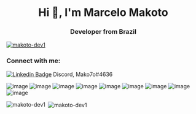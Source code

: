 <h1 align="center">Hi 👋, I'm Marcelo Makoto</h1>
<h3 align="center">Developer from Brazil</h3>

<p align="left"> <a href="https://github.com/ryo-ma/github-profile-trophy"><img src="https://github-profile-trophy.vercel.app/?username=makoto-dev1" alt="makoto-dev1" /></a> </p>




<h3 align="left">Connect with me:</h3>
<p align="left">
  
  [![Linkedin Badge](https://img.shields.io/badge/-LinkedIn-blue?style=flat-square&logo=Linkedin&logoColor=white&link=https://www.linkedin.com/in/marcelo-santos1/)](https://www.linkedin.com/in/marcelo-santos1/)  Discord, Mako7o#4636
</p>

![image](https://img.shields.io/badge/C%23-239120?style=for-the-badge&logo=c-sharp&logoColor=white)
![image](https://img.shields.io/badge/HTML5-E34F26?style=for-the-badge&logo=html5&logoColor=white)
![image](https://img.shields.io/badge/CSS3-1572B6?style=for-the-badge&logo=css3&logoColor=white)
![image](https://img.shields.io/badge/JavaScript-F7DF1E?style=for-the-badge&logo=javascript&logoColor=black)
![image](https://img.shields.io/badge/Node.js-43853D?style=for-the-badge&logo=node-dot-js&logoColor=white)
![image](https://img.shields.io/badge/.NET-5C2D91?style=for-the-badge&logo=dot-net&logoColor=white)
![image](https://img.shields.io/badge/React-20232A?style=for-the-badge&logo=react&logoColor=61DAFB)
![image](https://img.shields.io/badge/Git-F05032?style=for-the-badge&logo=git&logoColor=white)
![image](https://img.shields.io/badge/Postman-FF6C37?style=for-the-badge&logo=Postman&logoColor=white)

<p><img align="left" src="https://github-readme-stats.vercel.app/api/top-langs?username=makoto-dev1&show_icons=true&locale=en&layout=compact" alt="makoto-dev1" /></p>

<p>&nbsp;<img align="center" src="https://github-readme-stats.vercel.app/api?username=makoto-dev1&show_icons=true&locale=en" alt="makoto-dev1" /></p>
